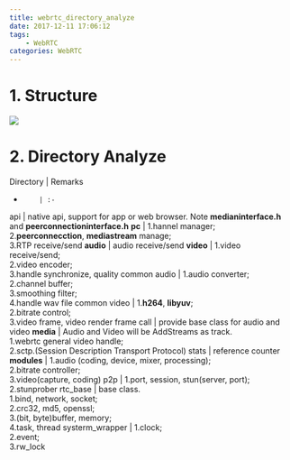 ```yaml
---
title: webrtc_directory_analyze
date: 2017-12-11 17:06:12
tags:
	- WebRTC
categories: WebRTC
---
```


# 1. Structure
![](https://raw.githubusercontent.com/JShell07/jshell07.github.io/master/images/webRTC/webrtc_call_flow.png)

<!-- more -->
# 2. Directory Analyze
Directory | Remarks
-         | :-
api       | native api, support for app or web browser. Note **medianinterface.h** and **peerconnectioninterface.h**
**pc**    | 1.hannel manager; <br>2.**peerconnecction**, **mediastream** manage; <br>3.RTP receive/send
**audio** | audio receive/send
**video** | 1.video receive/send; <br>2.video encoder;  <br>3.handle synchronize, quality
common audio | 1.audio converter; <br>2.channel buffer; <br>3.smoothing filter; <br>4.handle wav file
common video | 1.**h264**, **libyuv**; <br>2.bitrate control; <br>3.video frame, video render frame
call      | provide base class for audio and video
**media** | Audio and Video will be AddStreams as track. <br>1.webrtc general video handle; <br>2.sctp.(Session Description Transport Protocol)
stats     | reference counter
**modules** | 1.audio (coding, device, mixer, processing); <br>2.bitrate controller; <br>3.video(capture, coding)
p2p       | 1.port, session, stun(server, port); <br>2.stunprober
rtc_base  | base class. <br>1.bind, network, socket; <br>2.crc32, md5, openssl; <br>3.(bit, byte)buffer, memory; <br>4.task, thread
systerm_wrapper | 1.clock; <br>2.event; <br>3.rw_lock